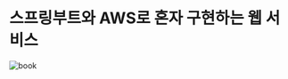 # 스프링부트와 AWS로 혼자 구현하는 웹 서비스
![book](http://image.kyobobook.co.kr/images/book/xlarge/602/x9788965402602.jpg)
